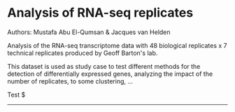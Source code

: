 # Analysis of RNA-seq replicates

Authors:  Mustafa Abu El-Qumsan & Jacques van Helden

Analysis of the RNA-seq transcriptome data with 48 biological replicates x 7 technical replicates produced by Geoff Barton's lab.

This dataset is used as study case to test different methods for the detection of differentially expressed genes, analyzing the impact of the number of replicates, to some clustering, ...


Test $



******